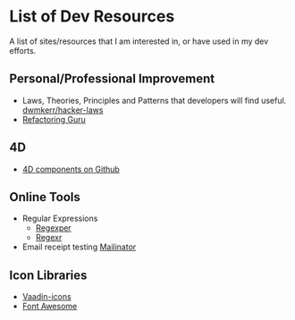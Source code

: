 # List of Dev Resources
A list of sites/resources that I am interested in, or have used in my dev efforts.

## Personal/Professional Improvement
* Laws, Theories, Principles and Patterns that developers will find useful. [dwmkerr/hacker-laws](https://github.com/dwmkerr/hacker-laws#the-dead-sea-effect)
* [Refactoring Guru](https://refactoring.guru)

## 4D
* [4D components on Github](https://github.com/topics/4d-component)

## Online Tools
* Regular Expressions
  * [Regexper](https://regexper.com)
  * [Regexr](https://regexr.com)
* Email receipt testing [Mailinator](https://www.mailinator.com)

## Icon Libraries
* [Vaadin-icons](https://icon-icons.com/fr/pack/Vaadin-icons/906)
* [Font Awesome](https://fontawesome.com/)


